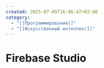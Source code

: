 ```yaml
---
created: 2025-07-05T16:06:47+03:00
category:
  - "[[Программирование]]"
  - "[[Искусственный интеллект]]"
---
```


# Firebase Studio
